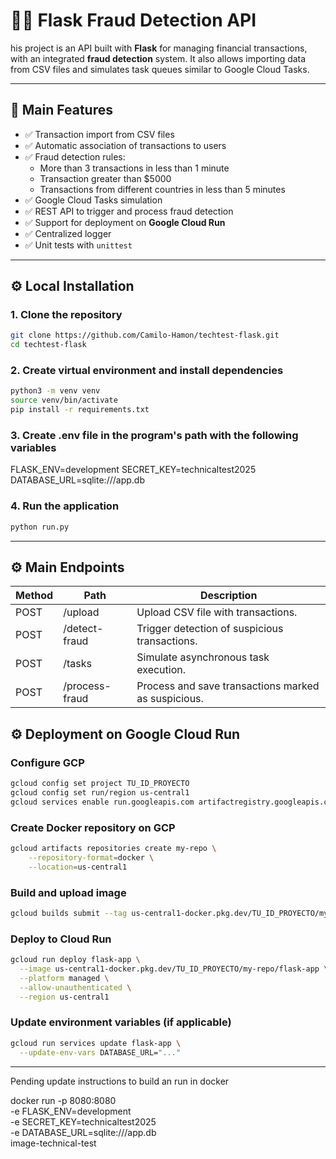 # 🕵️‍♂️ Flask Fraud Detection API

his project is an API built with **Flask** for managing financial transactions, with an integrated **fraud detection** system. It also allows importing data from CSV files and simulates task queues similar to Google Cloud Tasks.

---

## 🚀 Main Features

- ✅ Transaction import from CSV files
- ✅ Automatic association of transactions to users
- ✅ Fraud detection rules:
  - More than 3 transactions in less than 1 minute
  - Transaction greater than $5000
  - Transactions from different countries in less than 5 minutes
- ✅ Google Cloud Tasks simulation
- ✅ REST API to trigger and process fraud detection
- ✅ Support for deployment on **Google Cloud Run**
- ✅ Centralized logger
- ✅ Unit tests with `unittest`

---

## ⚙️ Local Installation

### 1. Clone the repository

```bash
git clone https://github.com/Camilo-Hamon/techtest-flask.git
cd techtest-flask
```


### 2. Create virtual environment and install dependencies

```bash
python3 -m venv venv
source venv/bin/activate
pip install -r requirements.txt
```

### 3. Create .env file in the program's path with the following variables
FLASK_ENV=development
SECRET_KEY=technicaltest2025
DATABASE_URL=sqlite:///app.db

### 4. Run the application
```bash
python run.py
```

---

## ⚙️ Main Endpoints

| Method | Path          | Description                                    |
|--------|---------------|------------------------------------------------|
| POST   | /upload       | Upload CSV file with transactions.         |
| POST   | /detect-fraud | Trigger detection of suspicious transactions. |
| POST   | /tasks        | Simulate asynchronous task execution.        |
| POST   | /process-fraud| Process and save transactions marked as suspicious. |

## ⚙️ Deployment on Google Cloud Run

### Configure GCP

```bash
gcloud config set project TU_ID_PROYECTO
gcloud config set run/region us-central1
gcloud services enable run.googleapis.com artifactregistry.googleapis.com
```
### Create Docker repository on GCP

```bash
gcloud artifacts repositories create my-repo \
    --repository-format=docker \
    --location=us-central1
```

### Build and upload image

```bash
gcloud builds submit --tag us-central1-docker.pkg.dev/TU_ID_PROYECTO/my-repo/flask-app
```

### Deploy to Cloud Run

```bash
gcloud run deploy flask-app \
  --image us-central1-docker.pkg.dev/TU_ID_PROYECTO/my-repo/flask-app \
  --platform managed \
  --allow-unauthenticated \
  --region us-central1

```

### Update environment variables (if applicable)

```bash
gcloud run services update flask-app \
  --update-env-vars DATABASE_URL="..."
```



---

Pending update instructions to build an run in docker

docker run -p 8080:8080 \
    -e FLASK_ENV=development \
    -e SECRET_KEY=technicaltest2025 \
    -e DATABASE_URL=sqlite:///app.db \
    image-technical-test